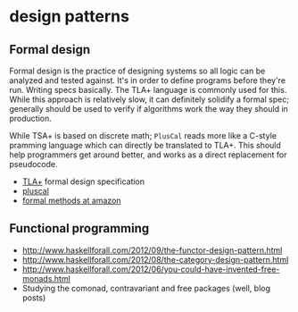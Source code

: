 # design patterns

## Formal design
Formal design is the practice of designing systems so all logic can be analyzed
and tested against. It's in order to define programs before they're run.
Writing specs basically. The TLA+ language is commonly used for this. While
this approach is relatively slow, it can definitely solidify a formal spec;
generally should be used to verify if algorithms work the way they should in
production.

While TSA+ is based on discrete math; `PlusCal` reads more like a C-style
pramming language which can directly be translated to TLA+. This should help
programmers get around better, and works as a direct replacement for
pseudocode.
- [TLA+](https://en.wikipedia.org/wiki/TLA%2B) formal design specification
- [pluscal](https://en.wikipedia.org/wiki/PlusCal)
- [formal methods at amazon](http://research.microsoft.com/en-us/um/people/lamport/tla/formal-methods-amazon.pdf)

## Functional programming
-  http://www.haskellforall.com/2012/09/the-functor-design-pattern.html
- http://www.haskellforall.com/2012/08/the-category-design-pattern.html
- http://www.haskellforall.com/2012/06/you-could-have-invented-free-monads.html
- Studying the comonad, contravariant and free packages (well, blog posts)
